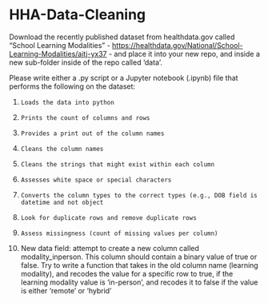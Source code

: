 # HHA-Data-Cleaning

Download the recently published dataset from healthdata.gov called “School Learning Modalities” - https://healthdata.gov/National/School-Learning-Modalities/aitj-yx37 - and place it into your new repo, and inside a new sub-folder inside of the repo
called ‘data’.

Please write either a .py script
or a Jupyter notebook (.ipynb) file that performs the following on the dataset:


1.     Loads the data into python


2.     Prints the count of columns and rows


3.     Provides a print out of the column names


4.     Cleans the column names


5.     Cleans the strings that might exist within each column


6.     Assesses white space or special characters


7.     Converts the column types to the correct types (e.g., DOB field is datetime and not object


8.     Look for duplicate rows and remove duplicate rows


9.     Assess missingness (count of missing values per column)


10.  New data field: attempt to create a new column called modality_inperson.  This
column should contain a binary value of true or false. Try to write a function that takes in the old column
name (learning modality), and recodes the value for a specific row to true, if
the learning modality value is ‘in-person’, and recodes it to false if the value
is either ‘remote’ or ‘hybrid’
